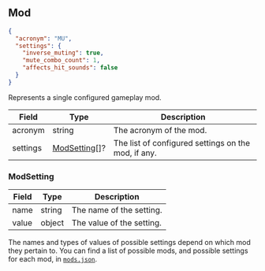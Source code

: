 ## Mod
```json
{
  "acronym": "MU",
  "settings": {
    "inverse_muting": true,
    "mute_combo_count": 1,
    "affects_hit_sounds": false
  }
}
```

Represents a single configured gameplay mod.

Field    | Type                             | Description
---------|----------------------------------|----------------------------------------------------
acronym  | string                           | The acronym of the mod.
settings | [ModSetting](#mod-modsetting)[]? | The list of configured settings on the mod, if any.

<div id="mod-modsetting" data-unique="mod-modsetting"></div>

### ModSetting

Field | Type   | Description
------|--------|--------------------------
name  | string | The name of the setting.
value | object | The value of the setting.

The names and types of values of possible settings depend on which mod they pertain to.
You can find a list of possible mods, and possible settings for each mod, in [`mods.json`](https://github.com/ppy/osu-web/blob/master/database/mods.json).
